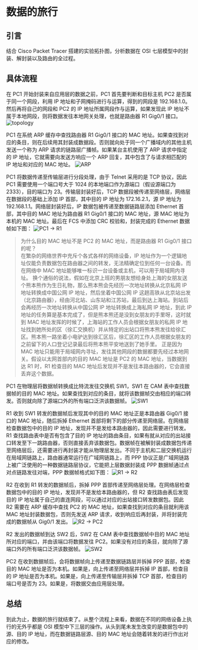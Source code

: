 # 数据的旅行

## 引言
结合 Cisco Packet Tracer 搭建的实验拓扑图，分析数据在 OSI 七层模型中的封装、解封装以及路由的全过程。

## 具体流程
在 PC1 开始封装来自应用层的数据之前，PC1 首先要判断和目标主机 PC2 是否属于同一个网段，利用 IP 地址和子网掩码进行与运算，得到的网段是 192.168.1.0。然后再将自己的网段和 PC2 的 IP 地址所属网段作与运算，如果发现此 IP 地址不属于本地网段，则将数据发往本地网关处理，也就是路由器 R1 Gig0/1 接口。
![topology](https://raw.githubusercontent.com/orionleo/Markdown-Photos/master/topology.png)
   
PC1 在系统 ARP 缓存中查找路由器 R1 Gig0/1 接口的 MAC 地址。如果查找到对应的条目，则在后续用其封装成数据段。否则就向处于同一个广播域内的其他主机发送一个称为 ARP 请求的链路层广播帧。如果某台主机使用了 ARP 请求中指定的 IP 地址，它就需要向发送方响应一个 ARP 回复，其中包含了与请求相匹配的 IP 地址和对应的 MAC 地址。
![ARP](https://raw.githubusercontent.com/orionleo/Markdown-Photos/master/PC1%20ARP.png)

PC1 将数据传递至传输层进行分段处理，由于 Telnet 采用的是 TCP 协议，因此 PC1 需要使用一个端口号大于 1024 的本地端口作为源端口（假设源端口为 2333），目的端口为 23。传输层封装好后，TCP 数据段被传递至网络层，网络层在数据段的基础上添加 IP 首部，其中目的 IP 地址为 172.16.2.1，源 IP 地址为 192.168.1.1。网络层封装好后，IP 数据包被传递至数据链路层添加 Ethernet 首部，其中目的 MAC 地址为路由器 R1 Gig0/1 接口的 MAC 地址，源 MAC 地址为本机的 MAC 地址。最后在 FCS 中添加 CRC 校验和，封装完成的 Ethernet 数据帧如下图：
![PC1 -> R1](https://raw.githubusercontent.com/orionleo/Markdown-Photos/master/PC1%20-%20R1.png)

> 为什么目的 MAC 地址不是 PC2 的 MAC 地址，而是路由器 R1 Gig0/1 接口的呢？<br>
在繁杂的网络世界中充斥个各式各样的网络设备，IP 地址作为一个逻辑地址仅能负责数据包在路由器之间的转发，无法精确定位到任何一台设备。而在网络中 MAC 地址能够唯一标识一台设备或主机，可以用于局域网内寻址。
换个通俗的说法，假如在北京上班的男朋友想给身处上海的女朋友送个熊本熊作为生日礼物，那么熊本熊会先经历一次地址转换从北京私网 IP 地址转换成中国公网 IP 地址，然后坐着中国公网 IP 这趟高铁从北京站出发（北京路由器），经由河北站、山东站和江苏站，最后到达上海站。到站后会再经历一次地址转换从中国公网 IP 地址转换成上海私网 IP 地址，到此 IP 地址的任务算是基本完成了，但是熊本熊还是没到女朋友的手里呀，这时就到 MAC 地址发挥的时候了，上海站的工作人员会根据女朋友的私网 IP 地址找到她所处的区（徐汇交换机）并从特定的出站口将熊本熊发往给徐汇区。熊本熊一路坐着小电驴达到徐汇区后，徐汇区的工作人员根据女朋友的之前留下的人口登记记录最后将熊本熊平安地送到了她手里。
正是因为 MAC 地址只能用于局域网内寻址，发往其他网段的数据都要先经过本地网关。假设以太网首部内的目的 MAC 地址是 PC2 的 MAC 地址，当数据到达 R1 时，R1 检查目的 MAC 地址后发现并不是发往本路由器的，它会直接丢弃这个数据。

PC1 在物理层将数据帧转换成比特流发往交换机 SW1，SW1 在 CAM 表中查找数据帧的目的 MAC 地址。如果查找到对应的条目，就将该数据帧交由相应的端口转发。否则就向除了源端口外的所有端口泛洪该数据帧。
![SW1](https://raw.githubusercontent.com/orionleo/Markdown-Photos/master/SW1.png)

R1 收到 SW1 转发的数据帧后发现其中的目的 MAC 地址正是本路由器 Gig0/1 接口的 MAC 地址，随后拆掉 Ethernet 首部将剩下的部分传递至网络层。在网络层检查数据包中的目的 IP 地址，发现并不是发给本路由器的，因此需要进行转发。R1 查找路由表中是否有包含了目的 IP 地址的路由条目，如果有就从对应的出站接口转发至下一跳路由器，否则直接丢弃该数据包。数据帧在被解封装成数据包传递至网络层后，还需要进行再封装才能从物理层发出。不同于主机和二层交换机运行在局域网链路上，路由器通常运行在广域网链路上，而 PPP 协议正是广域网链路上被广泛使用的一种数据链路层协议，它能把上层数据封装成 PPP 数据帧通过点对点链路发往对端，PPP 数据帧格式如下图：
![R1 -> R2](https://raw.githubusercontent.com/orionleo/Markdown-Photos/master/R1%20-%20R2.png)

R2 在收到 R1 转发的数据帧后，拆掉 PPP 首部传递至网络层处理。在网络层检查数据包中的目的 IP 地址，发现并不是发给本路由器的，但 R2 查找路由表后发现目的 IP 地址属于自己的直连网段，可以通过对应的出站接口转发数据包。因此 R2 需要在 ARP 缓存中查找 PC2 的 MAC 地址，如果查找到对应的条目就利用该 MAC 地址封装数据包，否则先发送 ARP 请求，收到响应后再封装，并将封装完成的数据帧从 Gig0/1 发出。
![R2 -> PC2](https://raw.githubusercontent.com/orionleo/Markdown-Photos/master/R2%20-%20PC2.png)

R2 发出的数据帧到达 SW2 后，SW2 在 CAM 表中查找数据帧中目的 MAC 地址所对应的端口，并由该端口将数据发往 PC2。如果没有对应的条目，就向除了源端口外的所有端口泛洪该数据帧。
![SW2](https://raw.githubusercontent.com/orionleo/Markdown-Photos/master/SW2.png)

PC2 在收到数据帧后，会将数据帧向上传递至数据链路层并拆掉 PPP 首部，检查目的 MAC 地址是否为本机。如果是，向上传递至网络层并拆掉 IP 首部，检查目的 IP 地址是否为本机。如果是，向上传递至传输层并拆掉 TCP 首部，检查目的端口号是否为 23。如果是，将数据交由应用层处理。

## 总结
到此为止，数据的旅行就结束了。从整个流程上来看，数据在不同的网络设备上执行的无外乎都是 OSI 模型中下三层的操作。从头到尾未发生改变的是数据包中的源、目的 IP 地址，而在数据链路层源、目的 MAC 地址会随着转发的进行作出对应的修改。

